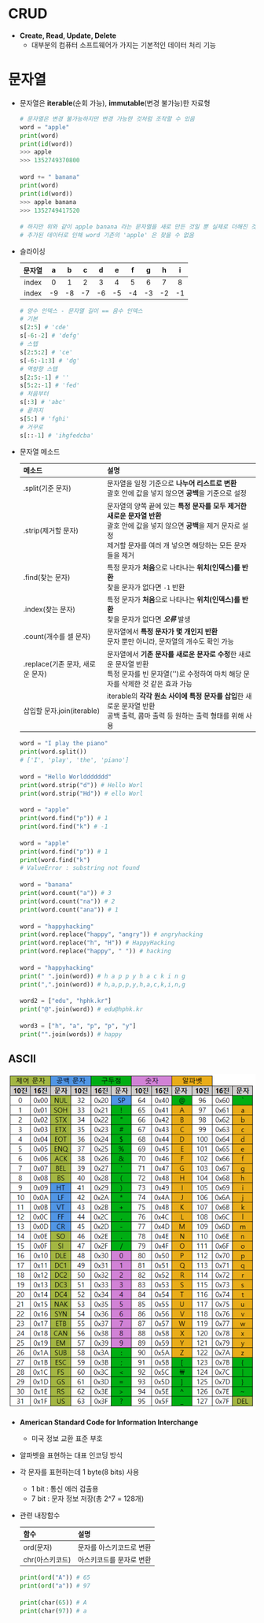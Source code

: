 # CRUD

- **Create, Read, Update, Delete**
  - 대부분의 컴퓨터 소프트웨어가 가지는 기본적인 데이터 처리 기능

# 문자열

- 문자열은 **iterable**(순회 가능), **immutable**(변경 불가능)한 자료형

  ```python
  # 문자열은 변경 불가능하지만 변경 가능한 것처럼 조작할 수 있음
  word = "apple"
  print(word)
  print(id(word))
  >>> apple
  >>> 1352749370800
  
  word += " banana"
  print(word)
  print(id(word))
  >>> apple banana
  >>> 1352749417520
  
  # 하지만 위와 같이 apple banana 라는 문자열을 새로 만든 것일 뿐 실제로 더해진 것은 아님
  # 추가된 데이터로 인해 word 기존의 'apple' 은 찾을 수 없음
  ```

- 슬라이싱

  | 문자열 |  a   |  b   |  c   |  d   |  e   |  f   |  g   |  h   |  i   |
  | :----: | :--: | :--: | :--: | :--: | :--: | :--: | :--: | :--: | :--: |
  | index  |  0   |  1   |  2   |  3   |  4   |  5   |  6   |  7   |  8   |
  | index  |  -9  |  -8  |  -7  |  -6  |  -5  |  -4  |  -3  |  -2  |  -1  |

  ```python
  # 양수 인덱스 - 문자열 길이 == 음수 인덱스
  # 기본
  s[2:5] # 'cde'
  s[-6:-2] # 'defg'
  # 스텝
  s[2:5:2] # 'ce'
  s[-6:-1:3] # 'dg'
  # 역방향 스텝
  s[2:5:-1] # ''
  s[5:2:-1] # 'fed'
  # 처음부터
  s[:3] # 'abc'
  # 끝까지
  s[5:] # 'fghi'
  # 거꾸로
  s[::-1] # 'ihgfedcba'
  ```

- 문자열 메소드

  | 메소드                           | 설명                                                         |
  | :------------------------------- | ------------------------------------------------------------ |
  | .split(기준 문자)                | 문자열을 일정 기준으로 **나누어 리스트로 변환**<br/>괄호 안에 값을 넣지 않으면 **공백**을 기준으로 설정 |
  | .strip(제거할 문자)              | 문자열의 양쪽 끝에 있는 **특정 문자를 모두 제거한 새로운 문자열 반환**<br/>괄호 안에 값을 넣지 않으면 **공백**을 제거 문자로 설정<br/>제거할 문자를 여러 개 넣으면 해당하는 모든 문자들을 제거 |
  | .find(찾는 문자)                 | 특정 문자가 **처음**으로 나타나는 **위치(인덱스)를 반환**<br/>찾을 문자가 없다면 `-1` 반환 |
  | .index(찾는 문자)                | 특정 문자가 **처음**으로 나타나는 **위치(인덱스)를 반환**<br/>찾을 문자가 없다면 ***오류*** 발생 |
  | .count(개수를 셀 문자)           | 문자열에서 **특정 문자가 몇 개인지 반환**<br/>문자 뿐만 아니라, 문자열의 개수도 확인 가능 |
  | .replace(기존 문자, 새로운 문자) | 문자열에서 **기존 문자를 새로운 문자로 수정**한 새로운 문자열 반환<br/>특정 문자를 빈 문자열('')로 수정하여 마치 해당 문자를 삭제한 것 같은 효과 가능 |
  | 삽입할 문자.join(iterable)       | iterable의 **각각 원소 사이에 특정 문자를 삽입**한 새로운 문자열 반환<br/>공백 출력, 콤마 출력 등 원하는 출력 형태를 위해 사용 |

  ```python
  word = "I play the piano"
  print(word.split())
  # ['I', 'play', 'the', 'piano']
  
  word = "Hello Worlddddddd"
  print(word.strip("d")) # Hello Worl
  print(word.strip("Hd")) # ello Worl
  
  word = "apple"
  print(word.find("p")) # 1
  print(word.find("k") # -1
  
  word = "apple"
  print(word.find("p")) # 1
  print(word.find("k")
  # ValueError : substring not found
        
  word = "banana"
  print(word.count("a")) # 3
  print(word.count("na")) # 2
  print(word.count("ana")) # 1
        
  word = "happyhacking"
  print(word.replace("happy", "angry")) # angryhacking
  print(word.replace("h", "H")) # HappyHacking
  print(word.replace("happy", " ")) # hacking
           
  word = "happyhacking"
  print(" ".join(word)) # h a p p y h a c k i n g
  print(",".join(word)) # h,a,p,p,y,h,a,c,k,i,n,g
  
  word2 = ["edu", "hphk.kr"]
  print("@".join(word)) # edu@hphk.kr
  
  word3 = ["h", "a", "p", "p", "y"]
  print("".join(words)) # happy
  ```

## ASCII

![img](https://github.com/Jobyeongjin/TIL/raw/master/git-start.assets/ascii.png)

- **American Standard Code for Information Interchange**

  - 미국 정보 교환 표준 부호

- 알파벳을 표현하는 대표 인코딩 방식

- 각 문자를 표현하는데 1 byte(8 bits) 사용

  - 1 bit : 통신 에러 검출용
  - 7 bit : 문자 정보 저장(총 2^7 = 128개)

- 관련 내장함수

  | 함수            | 설명                     |
  | --------------- | ------------------------ |
  | ord(문자)       | 문자를 아스키코드로 변환 |
  | chr(아스키코드) | 아스키코드를 문자로 변환 |

  ```python
  print(ord("A")) # 65
  print(ord("a")) # 97
  
  print(char(65)) # A
  print(char(97)) # a
  ```

  
